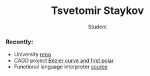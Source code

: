 <div align="center">
  <h1>Tsvetomir Staykov </h1>
  <p>Student</p>
</div>

### Recently:
 - University [repo](https://github.com/eGuardianDev/University-Work)  
 - CAGD project [Bézier curve and first polar](https://www.eguardian.dev/CAGD/)
 - Functional language interpreter [source](https://github.com/eGuardianDev/University-Work/tree/main/(%202%20)%20second%20Year/(%203%20)%20%20Third%20semester/Data%20structures/Project)

 
